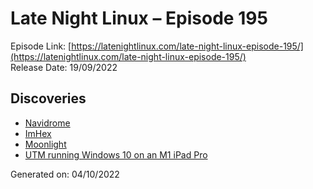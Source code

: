 # Late Night Linux – Episode 195
Episode Link: [https://latenightlinux.com/late-night-linux-episode-195/](https://latenightlinux.com/late-night-linux-episode-195/)  
Release Date: 19/09/2022
## Discoveries
* [Navidrome](https://www.navidrome.org/)
* [ImHex](https://github.com/WerWolv/ImHex)
* [Moonlight](https://moonlight-stream.org/)
* [UTM running Windows 10 on an M1 iPad Pro](https://www.youtube.com/watch?v=lDZOjIGHka0)

Generated on: 04/10/2022